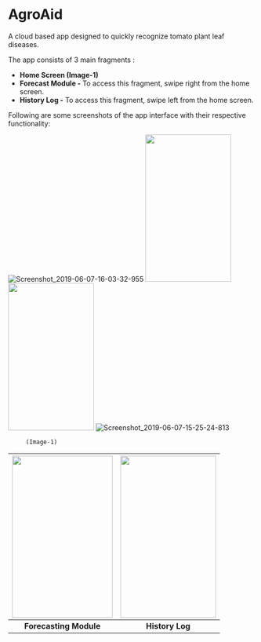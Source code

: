 # AgroAid

A cloud based app designed to quickly recognize tomato plant leaf diseases.

The app consists of 3 main fragments :

- **Home Screen (Image-1)**
- **Forecast Module -** To access this fragment, swipe right from the home screen.
- **History Log -** To access this fragment, swipe left from the home screen.


Following are some screenshots of the app interface with their respective functionality:


![Screenshot_2019-06-07-16-03-32-955](https://user-images.githubusercontent.com/22832487/69253889-5f219080-0bdb-11ea-9787-29eb0167c5e8.jpeg)
  <img src="https://user-images.githubusercontent.com/22832487/71582871-fad6e280-2b31-11ea-87c1-738372b33598.jpeg" width="175" height="300">
      <img src="https://user-images.githubusercontent.com/22832487/71582963-7042b300-2b32-11ea-8a43-fb97415d4ea7.jpeg" width="175" height="300">
      ![Screenshot_2019-06-07-15-25-24-813](https://user-images.githubusercontent.com/22832487/69253887-5e88fa00-0bdb-11ea-8189-a7221373c517.jpeg)
  
   
         (Image-1)




|<img src="https://user-images.githubusercontent.com/22832487/71579965-c9a3e580-2b24-11ea-867a-58f1fae8fe3f.jpeg" width="205" height="330">|<img src="https://user-images.githubusercontent.com/22832487/71581817-1d1a3180-2b2d-11ea-8541-a2915ad782b2.jpeg" width="195" height="330">|
|:---:|:---:| 
| **Forecasting Module** |**History Log** |

